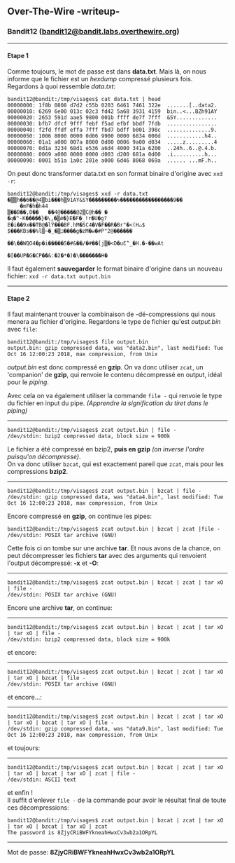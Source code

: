 ## Over-The-Wire -writeup-
### Bandit12 (bandit12@bandit.labs.overthewire.org)

---
#### Etape 1

Comme toujours, le mot de passe est dans **data.txt**. Mais là, on nous informe que le fichier est un *hexdump* compressé plusieurs fois.  
Regardons à quoi ressemble *data.txt*:

```console
bandit12@bandit:/tmp/visages$ cat data.txt | head
00000000: 1f8b 0808 d7d2 c55b 0203 6461 7461 322e  .......[..data2.
00000010: 6269 6e00 013c 02c3 fd42 5a68 3931 4159  bin..<...BZh91AY
00000020: 2653 591d aae5 9800 001b ffff de7f 7fff  &SY.............
00000030: bfb7 dfcf 9fff febf f5ad efbf bbdf 7fdb  ................
00000040: f2fd ffdf effa 7fff fbd7 bdff b001 398c  ..............9.
00000050: 1006 8000 0000 0d06 9900 0000 6834 000d  ............h4..
00000060: 01a1 a000 007a 8000 0d00 0006 9a00 d034  .....z.........4
00000070: 0d1a 3234 68d1 e536 a6d4 4000 341a 6200  ..24h..6..@.4.b.
00000080: 0069 a000 0000 0000 d003 d200 681a 0d00  .i..........h...
00000090: 0001 b51a 1a0c 201e a000 6d46 8068 069a  ...... ...mF.h..
```
On peut donc transformer data.txt en son format binaire d'origine avec `xxd -r`:

```console
bandit12@bandit:/tmp/visages$ xxd -r data.txt
�▒▒h��6��@4▒bi���h▒91AY&SY���������ϟ�����������������9��
    �mF�h�h44
▒��B��,0��   ��4@�����@2▒C@h�� �
�ɋ�^-K�����}�\,�▒ǿ�}E�F�_!r�U�g?E�i��9x��TB@�lȲ���BF.hM�SC4�V�F��R�Br"�<(Hت$    $���KBs��%l▒~�_�▒ݿ����g�zM�w�#P"2@������

��\��WQO4�p�i�����S�#&��/�#��[j▒�<D�uԐ^_�H.�-��wAt
                                                  �[��UP�G�CP��&:�2�*�)�\�������H�
```

Il faut également **sauvegarder** le format binaire d'origine dans un nouveau fichier: `xxd -r data.txt output.bin`

---
#### Etape 2

Il faut maintenant trouver la combinaison de -dé-compressions qui nous menera au fichier d'origine. Regardons le type de fichier qu'est *output.bin* avec `file`:

```console
bandit12@bandit:/tmp/visages$ file output.bin 
output.bin: gzip compressed data, was "data2.bin", last modified: Tue Oct 16 12:00:23 2018, max compression, from Unix
```

*output.bin* est donc compressé en **gzip**.
On va donc utiliser `zcat`, un 'companion' de **gzip**, qui renvoie le contenu décompressé en output, idéal pour le *piping*.

Avec cela on va également utiliser la commande `file -` qui renvoie le type du fichier en input du pipe. *(Apprendre la signification du tiret dans le piping)*

---
```console
bandit12@bandit:/tmp/visages$ zcat output.bin | file -
/dev/stdin: bzip2 compressed data, block size = 900k
```

Le fichier a été compressé en bzip2, **puis en gzip** *(on inverse l'ordre puisqu'on décompresse)*.  
On va donc utiliser `bzcat`, qui est exactement pareil que `zcat`, mais pour les compressions **bzip2**.

---
```console
bandit12@bandit:/tmp/visages$ zcat output.bin | bzcat | file -
/dev/stdin: gzip compressed data, was "data4.bin", last modified: Tue Oct 16 12:00:23 2018, max compression, from Unix
```

Encore compressé en **gzip**, on continue les pipes:
```console
bandit12@bandit:/tmp/visages$ zcat output.bin | bzcat | zcat |file -
/dev/stdin: POSIX tar archive (GNU)
```
Cette fois ci on tombe sur une archive **tar**. Et nous avons de la chance, on peut décompresser les fichiers **tar** avec des arguments qui renvoient l'output décompressé: **-x** et **-O**:

---
```console
bandit12@bandit:/tmp/visages$ zcat output.bin | bzcat | zcat | tar xO | file -
/dev/stdin: POSIX tar archive (GNU)
```

Encore une archive **tar**, on continue:

---
```console
bandit12@bandit:/tmp/visages$ zcat output.bin | bzcat | zcat | tar xO | tar xO | file -
/dev/stdin: bzip2 compressed data, block size = 900k
```

et encore:

---
```console
bandit12@bandit:/tmp/visages$ zcat output.bin | bzcat | zcat | tar xO | tar xO | bzcat | file -
/dev/stdin: POSIX tar archive (GNU)
```

et encore...:

---
```console
bandit12@bandit:/tmp/visages$ zcat output.bin | bzcat | zcat | tar xO | tar xO | bzcat | tar xO | file -
/dev/stdin: gzip compressed data, was "data9.bin", last modified: Tue Oct 16 12:00:23 2018, max compression, from Unix
```

et toujours:

---
```console
bandit12@bandit:/tmp/visages$ zcat output.bin | bzcat | zcat | tar xO | tar xO | bzcat | tar xO | zcat | file -
/dev/stdin: ASCII text
```

et enfin !  
Il suffit d'enlever `file -` de la commande pour avoir le résultat final de toute ces décompressions:

```console
bandit12@bandit:/tmp/visages$ zcat output.bin | bzcat | zcat | tar xO | tar xO | bzcat | tar xO | zcat
The password is 8ZjyCRiBWFYkneahHwxCv3wb2a1ORpYL
```

---
Mot de passe: **8ZjyCRiBWFYkneahHwxCv3wb2a1ORpYL**


